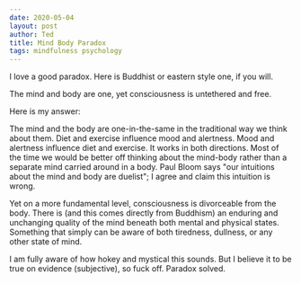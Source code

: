 ```yaml
---
date: 2020-05-04
layout: post
author: Ted
title: Mind Body Paradox
tags: mindfulness psychology
---
```

I love a good paradox. Here is Buddhist or eastern style one, if you will.

The mind and body are one, yet consciousness is untethered and free.

Here is my answer:

The mind and the body are one-in-the-same in the traditional way we think about them. Diet and exercise influence mood and alertness. Mood and alertness influence diet and exercise. It works in both directions. Most of the time we would be better off thinking about the mind-body rather than a separate mind carried around in a body. Paul Bloom says "our intuitions about the mind and body are duelist"; I agree and claim this intuition is wrong.

Yet on a more fundamental level, consciousness is divorceable from the body. There is (and this comes directly from Buddhism) an enduring and unchanging quality of the mind beneath both mental and physical states. Something that simply can be aware of both tiredness, dullness, or any other state of mind.

I am fully aware of how hokey and mystical this sounds. But I believe it to be true on evidence (subjective), so fuck off. Paradox solved. 
